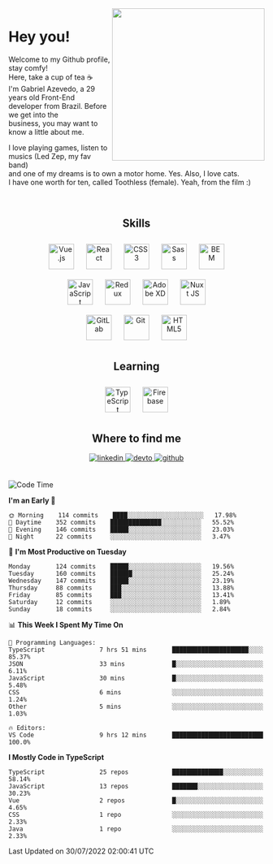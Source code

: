 <div align="right">
<img src="https://media.giphy.com/media/l46CbZ7KWEhN1oci4/giphy.gif" align="right" height="300" width="" />
</div>  
  

# Hey you!

Welcome to my Github profile, stay comfy!<br/>
Here, take a cup of tea ☕<br/>
I'm Gabriel Azevedo, a 29 years old Front-End<br/>
developer from Brazil. Before we get into the<br/>
business, you may want to know a little about me.<br>

I love playing games, listen to musics (Led Zep, my fav band)<br/>
and one of my dreams is to own a motor home. Yes. Also, I love cats.<br/>
I have one worth for ten, called Toothless (female). Yeah, from the film :)

<br/>

## <div align="center">Skills</div>  
  

<div align="center">  
<img style="margin: 10px" src="https://profilinator.rishav.dev/skills-assets/vuejs-original-wordmark.svg" alt="Vue.js" height="50" />  
<img style="margin: 10px" src="https://profilinator.rishav.dev/skills-assets/react-original-wordmark.svg" alt="React" height="50" />  
<img style="margin: 10px" src="https://profilinator.rishav.dev/skills-assets/css3-original-wordmark.svg" alt="CSS3" height="50" />  
<img style="margin: 10px" src="https://profilinator.rishav.dev/skills-assets/sass-original.svg" alt="Sass" height="50" />  
<img style="margin: 10px" src="https://profilinator.rishav.dev/skills-assets/bem.svg" alt="BEM" height="50" /><br/>  
<img style="margin: 10px" src="https://profilinator.rishav.dev/skills-assets/javascript-original.svg" alt="JavaScript" height="50" />  
<img style="margin: 10px" src="https://profilinator.rishav.dev/skills-assets/redux-original.svg" alt="Redux" height="50" />  
<img style="margin: 10px" src="https://profilinator.rishav.dev/skills-assets/adobexd.png" alt="Adobe XD" height="50" />  
<img style="margin: 10px" src="https://profilinator.rishav.dev/skills-assets/nuxt.png" alt="Nuxt JS" height="50" /><br/>
<img style="margin: 10px" src="https://profilinator.rishav.dev/skills-assets/gitlab.svg" alt="GitLab" height="50" />  
<img style="margin: 10px" src="https://profilinator.rishav.dev/skills-assets/git-scm-icon.svg" alt="Git" height="50" />  
<img style="margin: 10px" src="https://profilinator.rishav.dev/skills-assets/html5-original-wordmark.svg" alt="HTML5" height="50" />  
</div>  

## <div align="center">Learning</div>  
  

<div align="center">  
<img style="margin: 10px" src="https://profilinator.rishav.dev/skills-assets/typescript-original.svg" alt="TypeScript" height="50" />  
<img style="margin: 10px" src="https://profilinator.rishav.dev/skills-assets/firebase.png" alt="Firebase" height="50" />  
</div>  

## <div align="center">Where to find me</div>  
  

<div align="center">
<a href="https://linkedin.com/in/https://linkedin.com/in/azevedo-gabriel" target="_blank">
<img src=https://img.shields.io/badge/linkedin-%231E77B5.svg?&style=for-the-badge&logo=linkedin&logoColor=white alt=linkedin style="margin-bottom: 5px;" />
</a>
<a href="https://dev.to/https://dev.to/gpeto91" target="_blank">
<img src=https://img.shields.io/badge/dev.to-%2308090A.svg?&style=for-the-badge&logo=dev.to&logoColor=white alt=devto style="margin-bottom: 5px;" />
</a>
<a href="https://github.com/https://github.com/gpeto91" target="_blank">
<img src=https://img.shields.io/badge/github-%2324292e.svg?&style=for-the-badge&logo=github&logoColor=white alt=github style="margin-bottom: 5px;" />
</a>  
</div>  
  
<br/>

<!--START_SECTION:waka-->
![Code Time](http://img.shields.io/badge/Code%20Time-0%20secs-blue)

**I'm an Early 🐤** 

```text
🌞 Morning    114 commits    ████░░░░░░░░░░░░░░░░░░░░░   17.98% 
🌆 Daytime    352 commits    ██████████████░░░░░░░░░░░   55.52% 
🌃 Evening    146 commits    █████░░░░░░░░░░░░░░░░░░░░   23.03% 
🌙 Night      22 commits     ░░░░░░░░░░░░░░░░░░░░░░░░░   3.47%

```
📅 **I'm Most Productive on Tuesday** 

```text
Monday       124 commits    █████░░░░░░░░░░░░░░░░░░░░   19.56% 
Tuesday      160 commits    ██████░░░░░░░░░░░░░░░░░░░   25.24% 
Wednesday    147 commits    █████░░░░░░░░░░░░░░░░░░░░   23.19% 
Thursday     88 commits     ███░░░░░░░░░░░░░░░░░░░░░░   13.88% 
Friday       85 commits     ███░░░░░░░░░░░░░░░░░░░░░░   13.41% 
Saturday     12 commits     ░░░░░░░░░░░░░░░░░░░░░░░░░   1.89% 
Sunday       18 commits     ░░░░░░░░░░░░░░░░░░░░░░░░░   2.84%

```


📊 **This Week I Spent My Time On** 

```text
💬 Programming Languages: 
TypeScript               7 hrs 51 mins       █████████████████████░░░░   85.37% 
JSON                     33 mins             █░░░░░░░░░░░░░░░░░░░░░░░░   6.11% 
JavaScript               30 mins             █░░░░░░░░░░░░░░░░░░░░░░░░   5.48% 
CSS                      6 mins              ░░░░░░░░░░░░░░░░░░░░░░░░░   1.24% 
Other                    5 mins              ░░░░░░░░░░░░░░░░░░░░░░░░░   1.03%

🔥 Editors: 
VS Code                  9 hrs 12 mins       █████████████████████████   100.0%

```

**I Mostly Code in TypeScript** 

```text
TypeScript               25 repos            ██████████████░░░░░░░░░░░   58.14% 
JavaScript               13 repos            ███████░░░░░░░░░░░░░░░░░░   30.23% 
Vue                      2 repos             █░░░░░░░░░░░░░░░░░░░░░░░░   4.65% 
CSS                      1 repo              ░░░░░░░░░░░░░░░░░░░░░░░░░   2.33% 
Java                     1 repo              ░░░░░░░░░░░░░░░░░░░░░░░░░   2.33%

```



 Last Updated on 30/07/2022 02:00:41 UTC
<!--END_SECTION:waka-->

